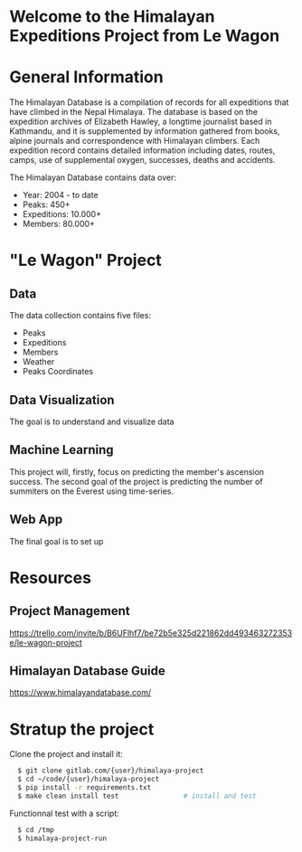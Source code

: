 # Welcome to the Himalayan Expeditions Project from Le Wagon

# General Information
The Himalayan Database is a compilation of records for all expeditions that have climbed in the Nepal Himalaya.
The database is based on the expedition archives of Elizabeth Hawley, a longtime journalist based in Kathmandu, and it is supplemented by information gathered from books, alpine journals and correspondence with Himalayan climbers.
Each expedition record contains detailed information including dates, routes, camps, use of supplemental oxygen, successes, deaths and accidents.

The Himalayan Database contains data over:
  * Year: 2004 - to date
  * Peaks: 450+
  * Expeditions: 10.000+
  * Members: 80.000+


# "Le Wagon" Project
## Data
The data collection contains five files:
  * Peaks
  * Expeditions
  * Members
  * Weather
  * Peaks Coordinates

## Data Visualization
The goal is to understand and visualize data

## Machine Learning
This project will, firstly, focus on predicting the member's ascension success.
The second goal of the project is predicting the number of summiters on the Everest using time-series.

## Web App
The final goal is to set up

# Resources
## Project Management
https://trello.com/invite/b/B6UFlhf7/be72b5e325d221862dd493463272353e/le-wagon-project

## Himalayan Database Guide
https://www.himalayandatabase.com/


# Stratup the project
Clone the project and install it:
```bash
  $ git clone gitlab.com/{user}/himalaya-project
  $ cd ~/code/{user}/himalaya-project
  $ pip install -r requirements.txt
  $ make clean install test                # install and test
```
Functionnal test with a script:
```bash
  $ cd /tmp
  $ himalaya-project-run
```
